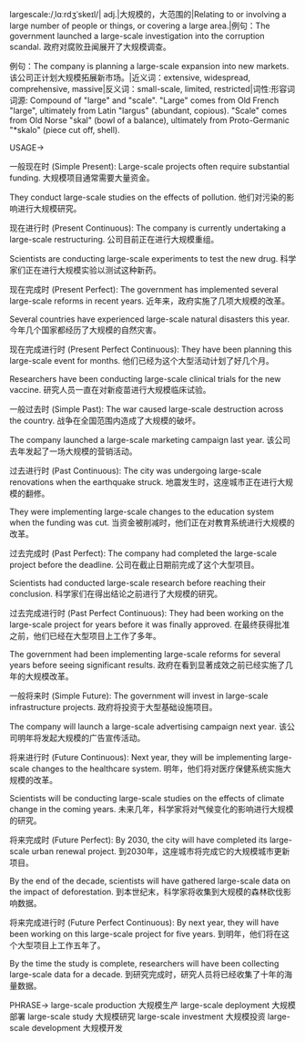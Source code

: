 largescale:/ˌlɑːrdʒˈskeɪl/| adj.|大规模的，大范围的|Relating to or involving a large number of people or things, or covering a large area.|例句：The government launched a large-scale investigation into the corruption scandal. 政府对腐败丑闻展开了大规模调查。

例句：The company is planning a large-scale expansion into new markets.  该公司正计划大规模拓展新市场。|近义词：extensive, widespread, comprehensive, massive|反义词：small-scale, limited, restricted|词性:形容词
词源:  Compound of "large" and "scale".  "Large" comes from Old French "large", ultimately from Latin "largus" (abundant, copious). "Scale" comes from Old Norse "skal" (bowl of a balance), ultimately from Proto-Germanic "*skalo" (piece cut off, shell).


USAGE->

一般现在时 (Simple Present):
Large-scale projects often require substantial funding.  大规模项目通常需要大量资金。

They conduct large-scale studies on the effects of pollution.  他们对污染的影响进行大规模研究。

现在进行时 (Present Continuous):
The company is currently undertaking a large-scale restructuring.  公司目前正在进行大规模重组。

Scientists are conducting large-scale experiments to test the new drug. 科学家们正在进行大规模实验以测试这种新药。


现在完成时 (Present Perfect):
The government has implemented several large-scale reforms in recent years.  近年来，政府实施了几项大规模的改革。

Several countries have experienced large-scale natural disasters this year. 今年几个国家都经历了大规模的自然灾害。


现在完成进行时 (Present Perfect Continuous):
They have been planning this large-scale event for months.  他们已经为这个大型活动计划了好几个月。

Researchers have been conducting large-scale clinical trials for the new vaccine. 研究人员一直在对新疫苗进行大规模临床试验。

一般过去时 (Simple Past):
The war caused large-scale destruction across the country.  战争在全国范围内造成了大规模的破坏。

The company launched a large-scale marketing campaign last year.  该公司去年发起了一场大规模的营销活动。


过去进行时 (Past Continuous):
The city was undergoing large-scale renovations when the earthquake struck.  地震发生时，这座城市正在进行大规模的翻修。

They were implementing large-scale changes to the education system when the funding was cut. 当资金被削减时，他们正在对教育系统进行大规模的改革。

过去完成时 (Past Perfect):
The company had completed the large-scale project before the deadline.  公司在截止日期前完成了这个大型项目。

Scientists had conducted large-scale research before reaching their conclusion.  科学家们在得出结论之前进行了大规模的研究。


过去完成进行时 (Past Perfect Continuous):
They had been working on the large-scale project for years before it was finally approved.  在最终获得批准之前，他们已经在大型项目上工作了多年。

The government had been implementing large-scale reforms for several years before seeing significant results. 政府在看到显著成效之前已经实施了几年的大规模改革。


一般将来时 (Simple Future):
The government will invest in large-scale infrastructure projects.  政府将投资于大型基础设施项目。

The company will launch a large-scale advertising campaign next year.  该公司明年将发起大规模的广告宣传活动。


将来进行时 (Future Continuous):
Next year, they will be implementing large-scale changes to the healthcare system. 明年，他们将对医疗保健系统实施大规模的改革。

Scientists will be conducting large-scale studies on the effects of climate change in the coming years. 未来几年，科学家将对气候变化的影响进行大规模的研究。


将来完成时 (Future Perfect):
By 2030, the city will have completed its large-scale urban renewal project. 到2030年，这座城市将完成它的大规模城市更新项目。

By the end of the decade, scientists will have gathered large-scale data on the impact of deforestation. 到本世纪末，科学家将收集到大规模的森林砍伐影响数据。

将来完成进行时 (Future Perfect Continuous):
By next year, they will have been working on this large-scale project for five years. 到明年，他们将在这个大型项目上工作五年了。

By the time the study is complete, researchers will have been collecting large-scale data for a decade.  到研究完成时，研究人员将已经收集了十年的海量数据。



PHRASE->
large-scale production 大规模生产
large-scale deployment 大规模部署
large-scale study 大规模研究
large-scale investment 大规模投资
large-scale development 大规模开发
